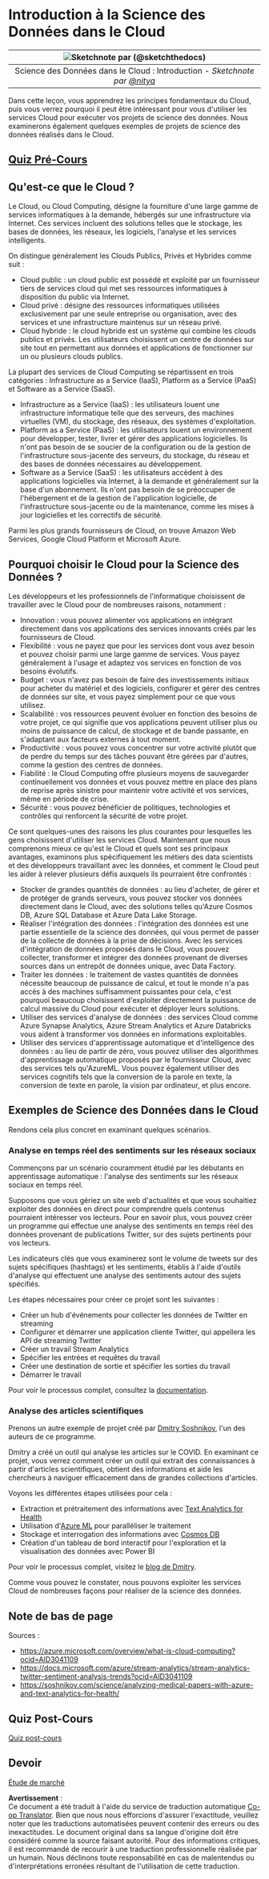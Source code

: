 <!--
CO_OP_TRANSLATOR_METADATA:
{
  "original_hash": "408c55cab2880daa4e78616308bd5db7",
  "translation_date": "2025-08-25T17:29:34+00:00",
  "source_file": "5-Data-Science-In-Cloud/17-Introduction/README.md",
  "language_code": "fr"
}
-->
# Introduction à la Science des Données dans le Cloud

|![ Sketchnote par [(@sketchthedocs)](https://sketchthedocs.dev) ](../../sketchnotes/17-DataScience-Cloud.png)|
|:---:|
| Science des Données dans le Cloud : Introduction - _Sketchnote par [@nitya](https://twitter.com/nitya)_ |


Dans cette leçon, vous apprendrez les principes fondamentaux du Cloud, puis vous verrez pourquoi il peut être intéressant pour vous d'utiliser les services Cloud pour exécuter vos projets de science des données. Nous examinerons également quelques exemples de projets de science des données réalisés dans le Cloud. 

## [Quiz Pré-Cours](https://purple-hill-04aebfb03.1.azurestaticapps.net/quiz/32)

## Qu'est-ce que le Cloud ?

Le Cloud, ou Cloud Computing, désigne la fourniture d'une large gamme de services informatiques à la demande, hébergés sur une infrastructure via Internet. Ces services incluent des solutions telles que le stockage, les bases de données, les réseaux, les logiciels, l'analyse et les services intelligents.

On distingue généralement les Clouds Publics, Privés et Hybrides comme suit :

* Cloud public : un cloud public est possédé et exploité par un fournisseur tiers de services cloud qui met ses ressources informatiques à disposition du public via Internet.
* Cloud privé : désigne des ressources informatiques utilisées exclusivement par une seule entreprise ou organisation, avec des services et une infrastructure maintenus sur un réseau privé.
* Cloud hybride : le cloud hybride est un système qui combine les clouds publics et privés. Les utilisateurs choisissent un centre de données sur site tout en permettant aux données et applications de fonctionner sur un ou plusieurs clouds publics.

La plupart des services de Cloud Computing se répartissent en trois catégories : Infrastructure as a Service (IaaS), Platform as a Service (PaaS) et Software as a Service (SaaS).

* Infrastructure as a Service (IaaS) : les utilisateurs louent une infrastructure informatique telle que des serveurs, des machines virtuelles (VM), du stockage, des réseaux, des systèmes d'exploitation.
* Platform as a Service (PaaS) : les utilisateurs louent un environnement pour développer, tester, livrer et gérer des applications logicielles. Ils n'ont pas besoin de se soucier de la configuration ou de la gestion de l'infrastructure sous-jacente des serveurs, du stockage, du réseau et des bases de données nécessaires au développement.
* Software as a Service (SaaS) : les utilisateurs accèdent à des applications logicielles via Internet, à la demande et généralement sur la base d'un abonnement. Ils n'ont pas besoin de se préoccuper de l'hébergement et de la gestion de l'application logicielle, de l'infrastructure sous-jacente ou de la maintenance, comme les mises à jour logicielles et les correctifs de sécurité.

Parmi les plus grands fournisseurs de Cloud, on trouve Amazon Web Services, Google Cloud Platform et Microsoft Azure.

## Pourquoi choisir le Cloud pour la Science des Données ?

Les développeurs et les professionnels de l'informatique choisissent de travailler avec le Cloud pour de nombreuses raisons, notamment :

* Innovation : vous pouvez alimenter vos applications en intégrant directement dans vos applications des services innovants créés par les fournisseurs de Cloud.
* Flexibilité : vous ne payez que pour les services dont vous avez besoin et pouvez choisir parmi une large gamme de services. Vous payez généralement à l'usage et adaptez vos services en fonction de vos besoins évolutifs.
* Budget : vous n'avez pas besoin de faire des investissements initiaux pour acheter du matériel et des logiciels, configurer et gérer des centres de données sur site, et vous payez simplement pour ce que vous utilisez.
* Scalabilité : vos ressources peuvent évoluer en fonction des besoins de votre projet, ce qui signifie que vos applications peuvent utiliser plus ou moins de puissance de calcul, de stockage et de bande passante, en s'adaptant aux facteurs externes à tout moment.
* Productivité : vous pouvez vous concentrer sur votre activité plutôt que de perdre du temps sur des tâches pouvant être gérées par d'autres, comme la gestion des centres de données.
* Fiabilité : le Cloud Computing offre plusieurs moyens de sauvegarder continuellement vos données et vous pouvez mettre en place des plans de reprise après sinistre pour maintenir votre activité et vos services, même en période de crise.
* Sécurité : vous pouvez bénéficier de politiques, technologies et contrôles qui renforcent la sécurité de votre projet.

Ce sont quelques-unes des raisons les plus courantes pour lesquelles les gens choisissent d'utiliser les services Cloud. Maintenant que nous comprenons mieux ce qu'est le Cloud et quels sont ses principaux avantages, examinons plus spécifiquement les métiers des data scientists et des développeurs travaillant avec les données, et comment le Cloud peut les aider à relever plusieurs défis auxquels ils pourraient être confrontés :

* Stocker de grandes quantités de données : au lieu d'acheter, de gérer et de protéger de grands serveurs, vous pouvez stocker vos données directement dans le Cloud, avec des solutions telles qu'Azure Cosmos DB, Azure SQL Database et Azure Data Lake Storage.
* Réaliser l'intégration des données : l'intégration des données est une partie essentielle de la science des données, qui vous permet de passer de la collecte de données à la prise de décisions. Avec les services d'intégration de données proposés dans le Cloud, vous pouvez collecter, transformer et intégrer des données provenant de diverses sources dans un entrepôt de données unique, avec Data Factory.
* Traiter les données : le traitement de vastes quantités de données nécessite beaucoup de puissance de calcul, et tout le monde n'a pas accès à des machines suffisamment puissantes pour cela, c'est pourquoi beaucoup choisissent d'exploiter directement la puissance de calcul massive du Cloud pour exécuter et déployer leurs solutions.
* Utiliser des services d'analyse de données : des services Cloud comme Azure Synapse Analytics, Azure Stream Analytics et Azure Databricks vous aident à transformer vos données en informations exploitables.
* Utiliser des services d'apprentissage automatique et d'intelligence des données : au lieu de partir de zéro, vous pouvez utiliser des algorithmes d'apprentissage automatique proposés par le fournisseur Cloud, avec des services tels qu'AzureML. Vous pouvez également utiliser des services cognitifs tels que la conversion de la parole en texte, la conversion de texte en parole, la vision par ordinateur, et plus encore.

## Exemples de Science des Données dans le Cloud

Rendons cela plus concret en examinant quelques scénarios.

### Analyse en temps réel des sentiments sur les réseaux sociaux
Commençons par un scénario couramment étudié par les débutants en apprentissage automatique : l'analyse des sentiments sur les réseaux sociaux en temps réel.

Supposons que vous gériez un site web d'actualités et que vous souhaitiez exploiter des données en direct pour comprendre quels contenus pourraient intéresser vos lecteurs. Pour en savoir plus, vous pouvez créer un programme qui effectue une analyse des sentiments en temps réel des données provenant de publications Twitter, sur des sujets pertinents pour vos lecteurs.

Les indicateurs clés que vous examinerez sont le volume de tweets sur des sujets spécifiques (hashtags) et les sentiments, établis à l'aide d'outils d'analyse qui effectuent une analyse des sentiments autour des sujets spécifiés.

Les étapes nécessaires pour créer ce projet sont les suivantes :

* Créer un hub d'événements pour collecter les données de Twitter en streaming
* Configurer et démarrer une application cliente Twitter, qui appellera les API de streaming Twitter
* Créer un travail Stream Analytics
* Spécifier les entrées et requêtes du travail
* Créer une destination de sortie et spécifier les sorties du travail
* Démarrer le travail

Pour voir le processus complet, consultez la [documentation](https://docs.microsoft.com/azure/stream-analytics/stream-analytics-twitter-sentiment-analysis-trends?WT.mc_id=academic-77958-bethanycheum&ocid=AID30411099).

### Analyse des articles scientifiques
Prenons un autre exemple de projet créé par [Dmitry Soshnikov](http://soshnikov.com), l'un des auteurs de ce programme.

Dmitry a créé un outil qui analyse les articles sur le COVID. En examinant ce projet, vous verrez comment créer un outil qui extrait des connaissances à partir d'articles scientifiques, obtient des informations et aide les chercheurs à naviguer efficacement dans de grandes collections d'articles.

Voyons les différentes étapes utilisées pour cela :
* Extraction et prétraitement des informations avec [Text Analytics for Health](https://docs.microsoft.com/azure/cognitive-services/text-analytics/how-tos/text-analytics-for-health?WT.mc_id=academic-77958-bethanycheum&ocid=AID3041109)
* Utilisation d'[Azure ML](https://azure.microsoft.com/services/machine-learning?WT.mc_id=academic-77958-bethanycheum&ocid=AID3041109) pour paralléliser le traitement
* Stockage et interrogation des informations avec [Cosmos DB](https://azure.microsoft.com/services/cosmos-db?WT.mc_id=academic-77958-bethanycheum&ocid=AID3041109)
* Création d'un tableau de bord interactif pour l'exploration et la visualisation des données avec Power BI

Pour voir le processus complet, visitez le [blog de Dmitry](https://soshnikov.com/science/analyzing-medical-papers-with-azure-and-text-analytics-for-health/).

Comme vous pouvez le constater, nous pouvons exploiter les services Cloud de nombreuses façons pour réaliser de la science des données.

## Note de bas de page

Sources :
* https://azure.microsoft.com/overview/what-is-cloud-computing?ocid=AID3041109  
* https://docs.microsoft.com/azure/stream-analytics/stream-analytics-twitter-sentiment-analysis-trends?ocid=AID3041109  
* https://soshnikov.com/science/analyzing-medical-papers-with-azure-and-text-analytics-for-health/  

## Quiz Post-Cours

[Quiz post-cours](https://purple-hill-04aebfb03.1.azurestaticapps.net/quiz/33)

## Devoir

[Étude de marché](assignment.md)

**Avertissement** :  
Ce document a été traduit à l'aide du service de traduction automatique [Co-op Translator](https://github.com/Azure/co-op-translator). Bien que nous nous efforcions d'assurer l'exactitude, veuillez noter que les traductions automatisées peuvent contenir des erreurs ou des inexactitudes. Le document original dans sa langue d'origine doit être considéré comme la source faisant autorité. Pour des informations critiques, il est recommandé de recourir à une traduction professionnelle réalisée par un humain. Nous déclinons toute responsabilité en cas de malentendus ou d'interprétations erronées résultant de l'utilisation de cette traduction.